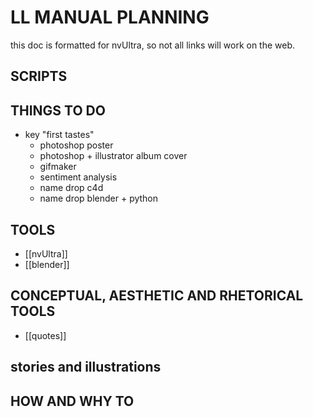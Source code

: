 # LL MANUAL PLANNING #
this doc is formatted for nvUltra, so not all links will work on the web.

## SCRIPTS ##


## THINGS TO DO ##

* key "first tastes"
	* photoshop poster
	* photoshop + illustrator album cover
	* gifmaker
	* sentiment analysis
	* name drop c4d
	* name drop blender + python

## TOOLS ##

* [[nvUltra]]
* [[blender]]

## CONCEPTUAL, AESTHETIC AND RHETORICAL TOOLS ##
* [[quotes]]

## stories and illustrations

## HOW AND WHY TO ##

